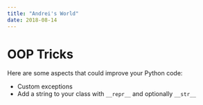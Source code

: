 ```yaml
---
title: "Andrei's World"
date: 2018-08-14
---
```

# OOP Tricks
Here are some aspects that could improve your Python code:
- Custom exceptions
- Add a string to your class with `__repr__` and optionally `__str__`
